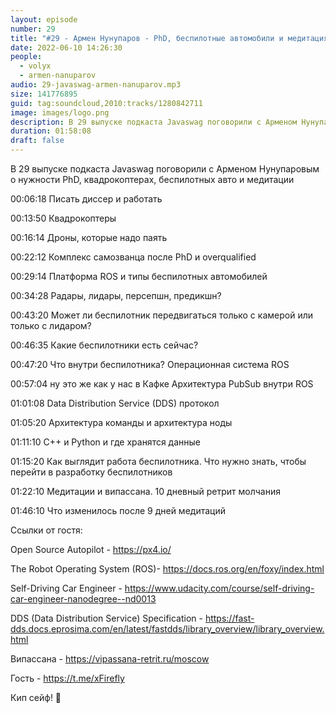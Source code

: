 ```yaml
---
layout: episode
number: 29
title: "#29 - Армен Нунупаров - PhD, беспилотные автомобили и медитация"
date: 2022-06-10 14:26:30
people:
  - volyx
  - armen-nanuparov
audio: 29-javaswag-armen-nanuparov.mp3
size: 141776895
guid: tag:soundcloud,2010:tracks/1280842711
image: images/logo.png
description: В 29 выпуске подкаста Javaswag поговорили с Арменом Нунупаровым о нужности PhD, квадрокоптерах, беспилотных авто и медитации 
duration: 01:58:08
draft: false
---
```


В 29 выпуске подкаста Javaswag поговорили с Арменом Нунупаровым о нужности PhD, квадрокоптерах, беспилотных авто и медитации 



00:06:18 Писать диссер и работать

00:13:50 Квадрокоптеры

00:16:14 Дроны, которые надо паять

00:22:12 Комплекс самозванца после PhD и overqualified

00:29:14 Платформа ROS и типы беспилотных автомобилей

00:34:28 Радары, лидары, персепшн, предикшн?

00:43:20 Может ли беспилотник передвигаться только с камерой или только с лидаром?

00:46:35 Какие беспилотники есть сейчас?

00:47:20 Что внутри беспилотника? Операционная система ROS

00:57:04 ну это же как у нас в Кафке Архитектура PubSub внутри ROS

01:01:08 Data Distribution Service (DDS) протокол

01:05:20 Архитектура команды и архитектура ноды 

01:11:10 C++ и Python и где хранятся данные

01:15:20 Как выглядит работа беспилотника. Что нужно знать, чтобы перейти в разработку беспилотников

01:22:10 Медитации и випассана. 10 дневный ретрит молчания

01:46:10 Что изменилось после 9 дней медитаций



Ссылки от гостя:



Open Source Autopilot - https://px4.io/

The Robot Operating System (ROS)- https://docs.ros.org/en/foxy/index.html

Self-Driving Car Engineer - https://www.udacity.com/course/self-driving-car-engineer-nanodegree--nd0013

DDS (Data Distribution Service) Specification - https://fast-dds.docs.eprosima.com/en/latest/fastdds/library_overview/library_overview.html

Випассана - https://vipassana-retrit.ru/moscow



Гость - https://t.me/xFirefly



Кип сейф! 🖖